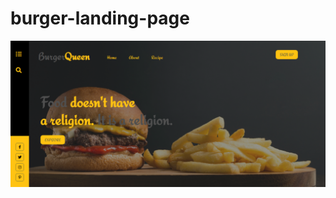 # burger-landing-page


![Demo Web](https://github.com/Sweety-Akter/burger-landing-page/blob/main/burger.png)